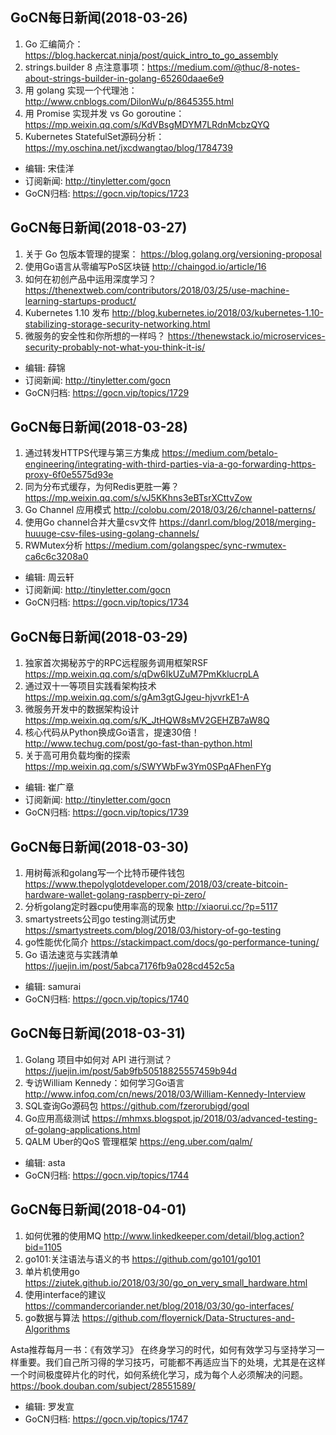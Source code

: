 ## GoCN每日新闻(2018-03-26)

1. Go 汇编简介：https://blog.hackercat.ninja/post/quick_intro_to_go_assembly
2. strings.builder 8 点注意事项：https://medium.com/@thuc/8-notes-about-strings-builder-in-golang-65260daae6e9
3. 用 golang 实现一个代理池：http://www.cnblogs.com/DilonWu/p/8645355.html
4. 用 Promise 实现并发 vs Go goroutine：https://mp.weixin.qq.com/s/KdVBsgMDYM7LRdnMcbzQYQ
5. Kubernetes StatefulSet源码分析：https://my.oschina.net/jxcdwangtao/blog/1784739

- 编辑: 宋佳洋  
- 订阅新闻: http://tinyletter.com/gocn  
- GoCN归档: https://gocn.vip/topics/1723  

## GoCN每日新闻(2018-03-27)

1. 关于 Go 包版本管理的提案： https://blog.golang.org/versioning-proposal
2. 使用Go语言从零编写PoS区块链 http://chaingod.io/article/16
3.  如何在初创产品中运用深度学习？ https://thenextweb.com/contributors/2018/03/25/use-machine-learning-startups-product/
4. Kubernetes 1.10 发布  http://blog.kubernetes.io/2018/03/kubernetes-1.10-stabilizing-storage-security-networking.html
5. 微服务的安全性和你所想的一样吗？ https://thenewstack.io/microservices-security-probably-not-what-you-think-it-is/

- 编辑: 薛锦
- 订阅新闻: http://tinyletter.com/gocn
- GoCN归档:  https://gocn.vip/topics/1729

## GoCN每日新闻(2018-03-28)

1. 通过转发HTTPS代理与第三方集成 https://medium.com/betalo-engineering/integrating-with-third-parties-via-a-go-forwarding-https-proxy-6f0e5575d93e
2. 同为分布式缓存，为何Redis更胜一筹？ https://mp.weixin.qq.com/s/vJ5KKhns3eBTsrXCttvZow
3. Go Channel 应用模式 http://colobu.com/2018/03/26/channel-patterns/
4. 使用Go channel合并大量csv文件 https://danrl.com/blog/2018/merging-huuuge-csv-files-using-golang-channels/
5. RWMutex分析 https://medium.com/golangspec/sync-rwmutex-ca6c6c3208a0

- 编辑: 周云轩
- 订阅新闻: http://tinyletter.com/gocn
- GoCN归档:  https://gocn.vip/topics/1734


## GoCN每日新闻(2018-03-29)

1. 独家首次揭秘苏宁的RPC远程服务调用框架RSF  https://mp.weixin.qq.com/s/qDw6IkUZuM7PmKklucrpLA
2. 通过双十一等项目实践看架构技术  https://mp.weixin.qq.com/s/gAm3gtGJgeu-hjvvrkE1-A
3. 微服务开发中的数据架构设计 https://mp.weixin.qq.com/s/K_JtHQW8sMV2GEHZB7aW8Q
4. 核心代码从Python换成Go语言，提速30倍！ http://www.techug.com/post/go-fast-than-python.html
5. 关于高可用负载均衡的探索 https://mp.weixin.qq.com/s/SWYWbFw3Ym0SPqAFhenFYg

- 编辑: 崔广章
- 订阅新闻: http://tinyletter.com/gocn
- GoCN归档:  https://gocn.vip/topics/1739

## GoCN每日新闻(2018-03-30)

1. 用树莓派和golang写一个比特币硬件钱包  https://www.thepolyglotdeveloper.com/2018/03/create-bitcoin-hardware-wallet-golang-raspberry-pi-zero/ 
2. 分析golang定时器cpu使用率高的现象 http://xiaorui.cc/?p=5117 
3. smartystreets公司go testing测试历史  https://smartystreets.com/blog/2018/03/history-of-go-testing 
4. go性能优化简介 https://stackimpact.com/docs/go-performance-tuning/ 
5. Go 语法速览与实践清单 https://juejin.im/post/5abca7176fb9a028cd452c5a 

- 编辑: samurai
- GoCN归档: https://gocn.vip/topics/1740 

## GoCN每日新闻(2018-03-31)

1. Golang 项目中如何对 API 进行测试？https://juejin.im/post/5ab9fb50518825557459b94d 
2. 专访William Kennedy：如何学习Go语言 http://www.infoq.com/cn/news/2018/03/William-Kennedy-Interview 
3. SQL查询Go源码包 https://github.com/fzerorubigd/goql 
4. Go应用高级测试 https://mhmxs.blogspot.jp/2018/03/advanced-testing-of-golang-applications.html 
5. QALM Uber的QoS 管理框架 https://eng.uber.com/qalm/ 

- 编辑: asta
- GoCN归档: https://gocn.vip/topics/1744 


## GoCN每日新闻(2018-04-01)

1. 如何优雅的使用MQ http://www.linkedkeeper.com/detail/blog.action?bid=1105
2. go101:关注语法与语义的书 https://github.com/go101/go101
3. 单片机使用go https://ziutek.github.io/2018/03/30/go_on_very_small_hardware.html
4. 使用interface的建议 https://commandercoriander.net/blog/2018/03/30/go-interfaces/
5. go数据与算法 https://github.com/floyernick/Data-Structures-and-Algorithms

Asta推荐每月一书：《有效学习》
在终身学习的时代，如何有效学习与坚持学习一样重要。我们自己所习得的学习技巧，可能都不再适应当下的处境，尤其是在这样一个时间极度碎片化的时代，如何系统化学习，成为每个人必须解决的问题。https://book.douban.com/subject/28551589/

- 编辑: 罗发宣
- GoCN归档: https://gocn.vip/topics/1747